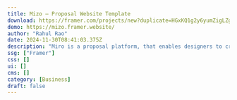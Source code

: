 ```yaml
---
title: Mizo — Proposal Website Template
download: https://framer.com/projects/new?duplicate=HGxKQ1g2y6yumZigLZgg&duplicateType=siteTemplate
demo: https://mizo.framer.website/
author: "Rahul Rao"
date: 2024-11-30T08:41:03.375Z
description: "Miro is a proposal platform, that enables designers to create, share, and track decks effortlessly. With intuitive features and seamless integration with tools like Figma and Notion, craft stunning proposals, track engagement, and optimize strategies."
ssg: ["Framer"]
css: []
ui: []
cms: []
category: [Business]
draft: false
---
```

